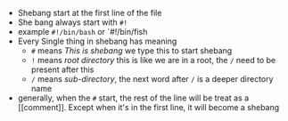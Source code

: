- Shebang start at the first line of the file
- She bang always start with `#!`
- example `#!/bin/bash` or `#!/bin/fish
- Every Single thing in shebang has meaning
	- `#` means *This is shebang* we type this to start shebang
	- `!` means _root directory_ this is like we are in a root, the `/` need to be present after this
	- `/` means _sub-directory_, the next word after `/` is a deeper directory name
- generally, when the `#` start, the rest of the line will be treat as a [[comment]]. Except when it's in the first line, it will become a shebang